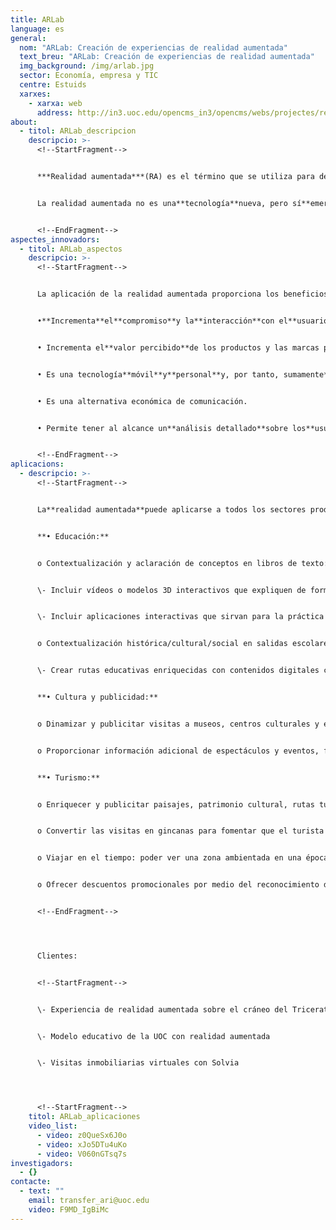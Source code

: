 ```yaml
---
title: ARLab
language: es
general:
  nom: "ARLab: Creación de experiencias de realidad aumentada"
  text_breu: "ARLab: Creación de experiencias de realidad aumentada"
  img_background: /img/arlab.jpg
  sector: Economía, empresa y TIC
  centre: Estuids
  xarxes:
    - xarxa: web
      address: http://in3.uoc.edu/opencms_in3/opencms/webs/projectes/realitat_augmentada/ES/index.html
about:
  - titol: ARLab_descripcion
    descripcio: >-
      <!--StartFragment-->


      ***Realidad aumentada***(RA) es el término que se utiliza para definir la imagen que se puede ver a través de un dispositivo tecnológico (teléfono inteligente, tableta…), directa o indirectamente, de un**entorno físico**del mundo**real**,**combinado**con**elementos virtuales**(vídeo, audio, imágenes, animaciones 3D, webs) para la creación de una realidad mixta en tiempo real.


      La realidad aumentada no es una**tecnología**nueva, pero sí**emergente**. El avance tecnológico, la presencia creciente de teléfonos con conexión a internet y la cultura del nuevo consumidor están asentando esta tecnología, que**permite infinidad de posibilidades**.


      <!--EndFragment-->
aspectes_innovadors:
  - titol: ARLab_aspectos
    descripcio: >-
      <!--StartFragment-->


      La aplicación de la realidad aumentada proporciona los beneficios siguientes:


      •**Incrementa**el**compromiso**y la**interacción**con el**usuario**y proporciona una experiencia más rica.


      • Incrementa el**valor percibido**de los productos y las marcas por parte de los usuarios.


      • Es una tecnología**móvil**y**personal**y, por tanto, sumamente**accesible**en un mercado con una alta tasa de penetración de dispositivos móviles.


      • Es una alternativa económica de comunicación.


      • Permite tener al alcance un**análisis detallado**sobre los**usuarios/consumidores**.


      <!--EndFragment-->
aplicacions:
  - descripcio: >-
      <!--StartFragment-->


      La**realidad aumentada**puede aplicarse a todos los sectores productivos. La experiencia de la UOC se centra en la creación de experiencias de RA para los ámbitos de la**educación**, la**cultura**, el**turismo**y la**publicidad**. Algunos ejemplos de aplicaciones en estos ámbitos son:


      **• Educación:**


      o Contextualización y aclaración de conceptos en libros de texto:


      \- Incluir vídeos o modelos 3D interactivos que expliquen de forma clara algún concepto.


      \- Incluir aplicaciones interactivas que sirvan para la práctica de un tema y puedan ser o complementar los deberes.


      o Contextualización histórica/cultural/social en salidas escolares:


      \- Crear rutas educativas enriquecidas con contenidos digitales como vídeos, modelos 3D, sitios web, etc.


      **• Cultura y publicidad:**


      o Dinamizar y publicitar visitas a museos, centros culturales y exposiciones mediante el reconocimiento de imágenes asociando información digital en obras de arte, restos arqueológicos, catálogos en papel, catálogos digitales, octavillas, anuncios, escaparates, etc.


      o Proporcionar información adicional de espectáculos y eventos, facilitando información al pasar por delante de teatros, salas de cine y locales, o al enfocar con el móvil una banderola o cartel publicitario.


      **• Turismo:**


      o Enriquecer y publicitar paisajes, patrimonio cultural, rutas turísticas o puntos de interés mediante la geolocalización, asociando información digital a un conjunto cualquiera de puntos geográficos o con el reconocimiento de imágenes .


      o Convertir las visitas en gincanas para fomentar que el turista termine las rutas y visite todos los puntos de interés de la ruta.


      o Viajar en el tiempo: poder ver una zona ambientada en una época determinada.


      o Ofrecer descuentos promocionales por medio del reconocimiento de imágenes.


      <!--EndFragment-->




      Clientes: 


      <!--StartFragment-->


      \- Experiencia de realidad aumentada sobre el cráneo del Triceratops expuesto en el CosmoCaixa


      \- Modelo educativo de la UOC con realidad aumentada


      \- Visitas inmobiliarias virtuales con Solvia




      <!--StartFragment-->
    titol: ARLab_aplicaciones
    video_list:
      - video: z0QueSx6J0o
      - video: xJo5DTu4uKo
      - video: V060nGTsq7s
investigadors:
  - {}
contacte:
  - text: ""
    email: transfer_ari@uoc.edu
    video: F9MD_IgBiMc
---
```

